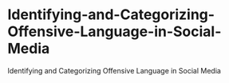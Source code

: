 # Identifying-and-Categorizing-Offensive-Language-in-Social-Media
Identifying and Categorizing Offensive Language in Social Media
